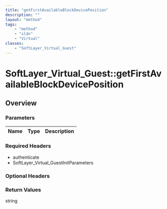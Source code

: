 ```yaml
---
title: "getFirstAvailableBlockDevicePosition"
description: ""
layout: "method"
tags:
    - "method"
    - "sldn"
    - "Virtual"
classes:
    - "SoftLayer_Virtual_Guest"
---
```

# SoftLayer_Virtual_Guest::getFirstAvailableBlockDevicePosition
## Overview 


### Parameters 
|Name | Type | Description |
| --- | --- | --- |


### Required Headers
* authenticate
* SoftLayer_Virtual_GuestInitParameters

### Optional Headers

### Return Values
string

